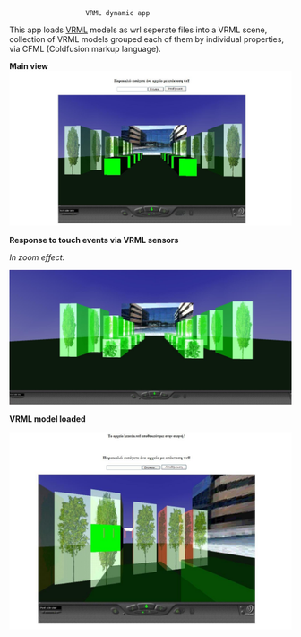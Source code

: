                        VRML dynamic app

This app loads [VRML](https://www.w3.org/MarkUp/VRML/ "") models as wrl seperate files into a VRML scene, collection of VRML models grouped each of them by individual properties, via CFML (Coldfusion markup language).

**Main view**
![img1.PNG](img/img1.png "")

**Response to touch events via VRML sensors**

*In zoom effect:*

![img2.PNG](img/img2.png "")

**VRML model loaded**

![img3.PNG](img/img3.png "")






